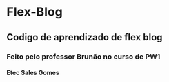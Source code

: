 # Flex-Blog
## Codigo de aprendizado de flex blog
### Feito pelo professor Brunão no curso de PW1
#### Etec Sales Gomes
